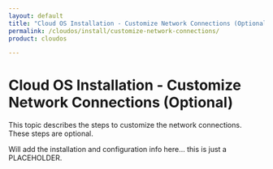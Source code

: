 ```yaml
---
layout: default
title: "Cloud OS Installation - Customize Network Connections (Optional)"
permalink: /cloudos/install/customize-network-connections/
product: cloudos

---
```


# Cloud OS Installation - Customize Network Connections (Optional)

This topic describes the steps to customize the network connections. These steps are optional. 

Will add the installation and configuration info here... this is just a PLACEHOLDER.  


